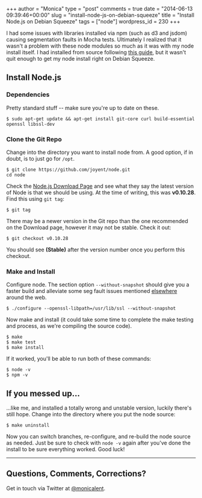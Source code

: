 +++
author = "Monica"
type = "post"
comments = true
date = "2014-06-13 09:39:46+00:00"
slug = "install-node-js-on-debian-squeeze"
title = "Install Node.js on Debian Squeeze"
tags = ["node"]
wordpress_id = 230
+++

I had some issues with libraries installed via npm (such as d3 and jsdom) causing segmentation faults in Mocha tests. Ultimately I realized that it wasn't a problem with these node modules so much as it was with my node install itself. I had installed from source following [this guide](http://sekati.com/etc/install-nodejs-on-debian-squeeze), but it wasn't quit enough to get my node install right on Debian Squeeze.

## Install Node.js
### Dependencies

Pretty standard stuff -- make sure you're up to date on these.

    $ sudo apt-get update && apt-get install git-core curl build-essential openssl libssl-dev

### Clone the Git Repo

Change into the directory you want to install node from. A good option, if in doubt, is to just go for `/opt`.

    
    $ git clone https://github.com/joyent/node.git
    cd node

Check the [Node.js Download Page](http://nodejs.org/download/) and see what they say the latest version of Node is that we should be using. At the time of writing, this was **v0.10.28**. Find this using `git tag`:

    $ git tag

There may be a newer version in the Git repo than the one recommended on the Download page, however it may not be stable. Check it out:

    $ git checkout v0.10.28

You should see **(Stable)** after the version number once you perform this checkout.

### Make and Install

Configure node. The section option `--without-snapshot` should give you a faster build and alleviate some seg fault issues mentioned [elsewhere](http://www.armhf.com/node-js-for-the-beaglebone-black/) around the web.

    $ ./configure --openssl-libpath=/usr/lib/ssl --without-snapshot

Now make and install (it could take some time to complete the make testing and process, as we're compiling the source code).

    $ make
    $ make test
    $ make install

If it worked, you'll be able to run both of these commands:
    
    $ node -v
    $ npm -v

## If you messed up...

...like me, and installed a totally wrong and unstable version, luckily there's still hope. Change into the directory where you put the node source:

    $ make uninstall

Now you can switch branches, re-configure, and re-build the node source as needed. Just be sure to check with `node -v` again after you've done the install to be sure everything worked. Good luck!

* * *

## Questions, Comments, Corrections?

Get in touch via Twitter at [@monicalent](http://www.twitter.com/monicalent).
